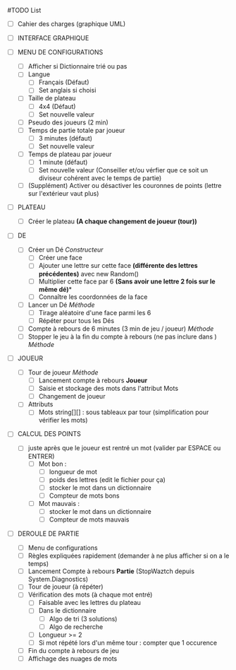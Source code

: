﻿#TODO List
- [ ] Cahier des charges (graphique UML)
- [ ] INTERFACE GRAPHIQUE

- [ ] MENU DE CONFIGURATIONS
	- [ ] Afficher si Dictionnaire trié ou pas 
	- [ ] Langue
		- [ ] Français (Défaut)
		- [ ] Set anglais si choisi
	- [ ] Taille de plateau
		- [ ] 4x4 (Défaut)
		- [ ] Set nouvelle valeur
	- [ ] Pseudo des joueurs (2 min)
	- [ ] Temps de partie totale par joueur 
		- [ ] 3 minutes (défaut)
		- [ ] Set nouvelle valeur
	- [ ] Temps de plateau par joueur
		- [ ] 1 minute (défaut)
		- [ ] Set nouvelle valeur (Conseiller et/ou vérfier que ce soit un diviseur cohérent avec le temps de partie)
	- [ ] (Supplément) Activer ou désactiver les couronnes de points (lettre sur l'extérieur vaut plus)

- [ ] PLATEAU
	- [ ] Créer le plateau **(A chaque changement de joueur (tour))**

- [ ] DE
	- [ ] Créer un Dé *Constructeur*
		- [ ] Créer une face
		- [ ] Ajouter une lettre sur cette face **(différente des lettres précédentes)** avec new Random()
		- [ ] Multiplier cette face par 6 **(Sans avoir une lettre 2 fois sur le même dé)***
		- [ ] Connaître les coordonnées de la face
	- [ ] Lancer un Dé *Méthode*
		- [ ] Tirage aléatoire d'une face parmi les 6
		- [ ] Répéter pour tous les Dés
	- [ ] Compte à rebours de 6 minutes (3 min de jeu / joueur) *Méthode*
	- [ ] Stopper le jeu à la fin du compte à rebours (ne pas inclure dans ) *Méthode*

- [ ] JOUEUR
	- [ ] Tour de joueur *Méthode*
		- [ ] Lancement compte à rebours **Joueur**
		- [ ] Saisie et stockage des mots dans l'attribut Mots
		- [ ] Changement de joueur
	- [ ] Attributs
		- [ ] Mots string[][] : sous tableaux par tour (simplification pour vérifier les mots)

- [ ] CALCUL DES POINTS
	- [ ] juste après que le joueur est rentré un mot (valider par ESPACE ou ENTRER)
		- [ ] Mot bon : 
			- [ ] longueur de mot
			- [ ] poids des lettres (edit le fichier pour ça)
			- [ ] stocker le mot dans un dictionnaire
			- [ ] Compteur de mots bons
		- [ ] Mot mauvais :
			- [ ] stocker le mot dans un dictionnaire
			- [ ] Compteur de mots mauvais
- [ ] DEROULE DE PARTIE
	- [ ] Menu de configurations
	- [ ] Règles expliquées rapidement (demander à ne plus afficher si on a le temps)
	- [ ] Lancement Compte à rebours **Partie** (StopWaztch depuis System.Diagnostics)
	- [ ] Tour de joueur (à répéter)
	- [ ] Vérification des mots (à chaque mot entré)
		- [ ] Faisable avec les lettres du plateau
		- [ ] Dans le dictionnaire
			- [ ] Algo de tri (3 solutions)
			- [ ] Algo de recherche
		- [ ] Longueur >= 2
		- [ ] Si mot répété lors d'un même tour : compter que 1 occurence
	- [ ] Fin du compte à rebours de jeu
	- [ ] Affichage des nuages de mots